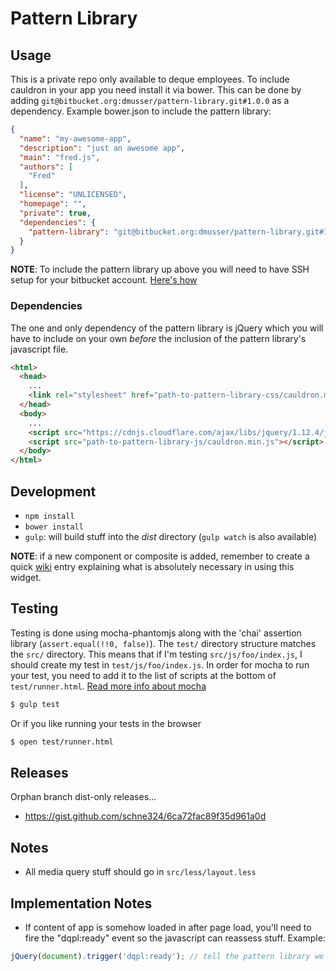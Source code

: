 # Pattern Library

## Usage
This is a private repo only available to deque employees.  To include cauldron in your app you need install it via bower.  This can be done by adding `git@bitbucket.org:dmusser/pattern-library.git#1.0.0` as a dependency.  Example bower.json to include the pattern library:
```json
{
  "name": "my-awesome-app",
  "description": "just an awesome app",
  "main": "fred.js",
  "authors": [
    "Fred"
  ],
  "license": "UNLICENSED",
  "homepage": "",
  "private": true,
  "dependencies": {
    "pattern-library": "git@bitbucket.org:dmusser/pattern-library.git#1.0.0"
  }
}
```
__NOTE__: To include the pattern library up above you will need to have SSH setup for your bitbucket account. [Here's how](https://confluence.atlassian.com/bitbucket/set-up-ssh-for-git-728138079.html)

### Dependencies

The one and only dependency of the pattern library is jQuery which you will have to include on your own _before_ the inclusion of the pattern library's javascript file.

```html
<html>
  <head>
    ...
    <link rel="stylesheet" href="path-to-pattern-library-css/cauldron.min.css" />
  </head>
  <body>
    ...
    <script src="https://cdnjs.cloudflare.com/ajax/libs/jquery/1.12.4/jquery.min.js"></script>
    <script src="path-to-pattern-library-js/cauldron.min.js"></script>
  </body>
</html>
```

## Development
- `npm install`
- `bower install`
- `gulp`: will build stuff into the _dist_ directory (`gulp watch` is also available)

__NOTE__: if a new component or composite is added, remember to create a quick [wiki](https://bitbucket.org/dmusser/pattern-library/wiki/Home) entry explaining what is absolutely necessary in using this widget.

## Testing
Testing is done using mocha-phantomjs along with the 'chai' assertion library (`assert.equal(!!0, false)`).  The `test/` directory structure matches the `src/` directory.  This means that if I'm testing `src/js/foo/index.js`, I should create my test in `test/js/foo/index.js`.  In order for mocha to run your test, you need to add it to the list of scripts at the bottom of `test/runner.html`.  [Read more info about mocha](https://mochajs.org/)

```bash
$ gulp test
```

Or if you like running your tests in the browser

```bash
$ open test/runner.html
```

## Releases
Orphan branch dist-only releases...

 * https://gist.github.com/schne324/6ca72fac89f35d961a0d

## Notes
* All media query stuff should go in `src/less/layout.less`

## Implementation Notes
* If content of app is somehow loaded in after page load, you'll need to fire the "dqpl:ready" event so the javascript can reassess stuff.  Example:
```js
jQuery(document).trigger('dqpl:ready'); // tell the pattern library we're ready to go
```
